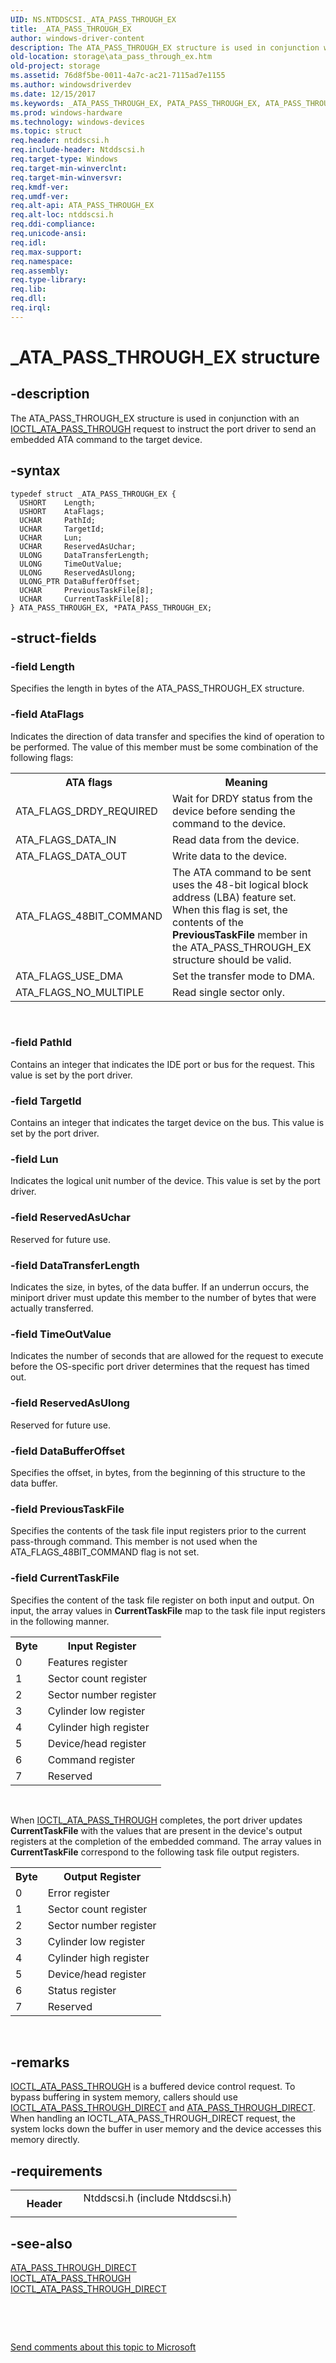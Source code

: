 ```yaml
---
UID: NS.NTDDSCSI._ATA_PASS_THROUGH_EX
title: _ATA_PASS_THROUGH_EX
author: windows-driver-content
description: The ATA_PASS_THROUGH_EX structure is used in conjunction with an IOCTL_ATA_PASS_THROUGH request to instruct the port driver to send an embedded ATA command to the target device.
old-location: storage\ata_pass_through_ex.htm
old-project: storage
ms.assetid: 76d8f5be-0011-4a7c-ac21-7115ad7e1155
ms.author: windowsdriverdev
ms.date: 12/15/2017
ms.keywords: _ATA_PASS_THROUGH_EX, PATA_PASS_THROUGH_EX, ATA_PASS_THROUGH_EX, *PATA_PASS_THROUGH_EX
ms.prod: windows-hardware
ms.technology: windows-devices
ms.topic: struct
req.header: ntddscsi.h
req.include-header: Ntddscsi.h
req.target-type: Windows
req.target-min-winverclnt: 
req.target-min-winversvr: 
req.kmdf-ver: 
req.umdf-ver: 
req.alt-api: ATA_PASS_THROUGH_EX
req.alt-loc: ntddscsi.h
req.ddi-compliance: 
req.unicode-ansi: 
req.idl: 
req.max-support: 
req.namespace: 
req.assembly: 
req.type-library: 
req.lib: 
req.dll: 
req.irql: 
---
```


# _ATA_PASS_THROUGH_EX structure



## -description
The ATA_PASS_THROUGH_EX structure is used in conjunction with an <a href="..\ntddscsi\ni-ntddscsi-ioctl_ata_pass_through.md">IOCTL_ATA_PASS_THROUGH</a> request to instruct the port driver to send an embedded ATA command to the target device. 



## -syntax

````
typedef struct _ATA_PASS_THROUGH_EX {
  USHORT    Length;
  USHORT    AtaFlags;
  UCHAR     PathId;
  UCHAR     TargetId;
  UCHAR     Lun;
  UCHAR     ReservedAsUchar;
  ULONG     DataTransferLength;
  ULONG     TimeOutValue;
  ULONG     ReservedAsUlong;
  ULONG_PTR DataBufferOffset;
  UCHAR     PreviousTaskFile[8];
  UCHAR     CurrentTaskFile[8];
} ATA_PASS_THROUGH_EX, *PATA_PASS_THROUGH_EX;
````


## -struct-fields

### -field Length

Specifies the length in bytes of the ATA_PASS_THROUGH_EX structure.


### -field AtaFlags

Indicates the direction of data transfer and specifies the kind of operation to be performed. The value of this member must be some combination of the following flags:

<table>
<tr>
<th>ATA flags</th>
<th>Meaning</th>
</tr>
<tr>
<td>
ATA_FLAGS_DRDY_REQUIRED

</td>
<td>
Wait for DRDY status from the device before sending the command to the device.

</td>
</tr>
<tr>
<td>
ATA_FLAGS_DATA_IN

</td>
<td>
Read data from the device.

</td>
</tr>
<tr>
<td>
ATA_FLAGS_DATA_OUT

</td>
<td>
Write data to the device.

</td>
</tr>
<tr>
<td>
ATA_FLAGS_48BIT_COMMAND

</td>
<td>
The ATA command to be sent uses the 48-bit logical block address (LBA) feature set. When this flag is set, the contents of the <b>PreviousTaskFile</b> member in the ATA_PASS_THROUGH_EX structure should be valid.

</td>
</tr>
<tr>
<td>
ATA_FLAGS_USE_DMA

</td>
<td>
Set the transfer mode to DMA.

</td>
</tr>
<tr>
<td>
ATA_FLAGS_NO_MULTIPLE

</td>
<td>
Read single sector only.

</td>
</tr>
</table>
 


### -field PathId

Contains an integer that indicates the IDE port or bus for the request. This value is set by the port driver.


### -field TargetId

Contains an integer that indicates the target device on the bus. This value is set by the port driver.


### -field Lun

Indicates the logical unit number of the device. This value is set by the port driver.


### -field ReservedAsUchar

Reserved for future use. 


### -field DataTransferLength

Indicates the size, in bytes, of the data buffer. If an underrun occurs, the miniport driver must update this member to the number of bytes that were actually transferred. 


### -field TimeOutValue

Indicates the number of seconds that are allowed for the request to execute before the OS-specific port driver determines that the request has timed out. 


### -field ReservedAsUlong

Reserved for future use. 


### -field DataBufferOffset

Specifies the offset, in bytes, from the beginning of this structure to the data buffer. 


### -field PreviousTaskFile

Specifies the contents of the task file input registers prior to the current pass-through command. This member is not used when the ATA_FLAGS_48BIT_COMMAND flag is not set. 


### -field CurrentTaskFile

Specifies the content of the task file register on both input and output. On input, the array values in <b>CurrentTaskFile</b> map to the task file input registers in the following manner.

<table>
<tr>
<th>Byte</th>
<th>Input Register</th>
</tr>
<tr>
<td>
0

</td>
<td>
Features register

</td>
</tr>
<tr>
<td>
1

</td>
<td>
Sector count register

</td>
</tr>
<tr>
<td>
2

</td>
<td>
Sector number register

</td>
</tr>
<tr>
<td>
3

</td>
<td>
Cylinder low register

</td>
</tr>
<tr>
<td>
4

</td>
<td>
Cylinder high register

</td>
</tr>
<tr>
<td>
5

</td>
<td>
Device/head register

</td>
</tr>
<tr>
<td>
6

</td>
<td>
Command register

</td>
</tr>
<tr>
<td>
7

</td>
<td>
Reserved

</td>
</tr>
</table>
 

When <a href="..\ntddscsi\ni-ntddscsi-ioctl_ata_pass_through.md">IOCTL_ATA_PASS_THROUGH</a> completes, the port driver updates <b>CurrentTaskFile</b> with the values that are present in the device's output registers at the completion of the embedded command. The array values in <b>CurrentTaskFile</b> correspond to the following task file output registers.

<table>
<tr>
<th>Byte</th>
<th>Output Register</th>
</tr>
<tr>
<td>
0

</td>
<td>
Error register

</td>
</tr>
<tr>
<td>
1

</td>
<td>
Sector count register

</td>
</tr>
<tr>
<td>
2

</td>
<td>
Sector number register

</td>
</tr>
<tr>
<td>
3

</td>
<td>
Cylinder low register

</td>
</tr>
<tr>
<td>
4

</td>
<td>
Cylinder high register

</td>
</tr>
<tr>
<td>
5

</td>
<td>
Device/head register

</td>
</tr>
<tr>
<td>
6

</td>
<td>
Status register

</td>
</tr>
<tr>
<td>
7

</td>
<td>
Reserved

</td>
</tr>
</table>
 


## -remarks

<a href="..\ntddscsi\ni-ntddscsi-ioctl_ata_pass_through.md">IOCTL_ATA_PASS_THROUGH</a> is a buffered device control request. To bypass buffering in system memory, callers should use <a href="..\ntddscsi\ni-ntddscsi-ioctl_ata_pass_through_direct.md">IOCTL_ATA_PASS_THROUGH_DIRECT</a> and <a href="storage.ata_pass_through_direct">ATA_PASS_THROUGH_DIRECT</a>. When handling an IOCTL_ATA_PASS_THROUGH_DIRECT request, the system locks down the buffer in user memory and the device accesses this memory directly. 


## -requirements
<table>
<tr>
<th width="30%">
Header

</th>
<td width="70%">
<dl>
<dt>Ntddscsi.h (include Ntddscsi.h)</dt>
</dl>
</td>
</tr>
</table>

## -see-also
<dl>
<dt>
<a href="storage.ata_pass_through_direct">ATA_PASS_THROUGH_DIRECT</a>
</dt>
<dt>
<a href="..\ntddscsi\ni-ntddscsi-ioctl_ata_pass_through.md">IOCTL_ATA_PASS_THROUGH</a>
</dt>
<dt>
<a href="..\ntddscsi\ni-ntddscsi-ioctl_ata_pass_through_direct.md">IOCTL_ATA_PASS_THROUGH_DIRECT</a>
</dt>
</dl>
 

 

<a href="mailto:wsddocfb@microsoft.com?subject=Documentation%20feedback [storage\storage]:%20ATA_PASS_THROUGH_EX structure%20 RELEASE:%20(12/15/2017)&amp;body=%0A%0APRIVACY STATEMENT%0A%0AWe use your feedback to improve the documentation. We don't use your email address for any other purpose, and we'll remove your email address from our system after the issue that you're reporting is fixed. While we're working to fix this issue, we might send you an email message to ask for more info. Later, we might also send you an email message to let you know that we've addressed your feedback.%0A%0AFor more info about Microsoft's privacy policy, see http://privacy.microsoft.com/en-us/default.aspx." title="Send comments about this topic to Microsoft">Send comments about this topic to Microsoft</a>

